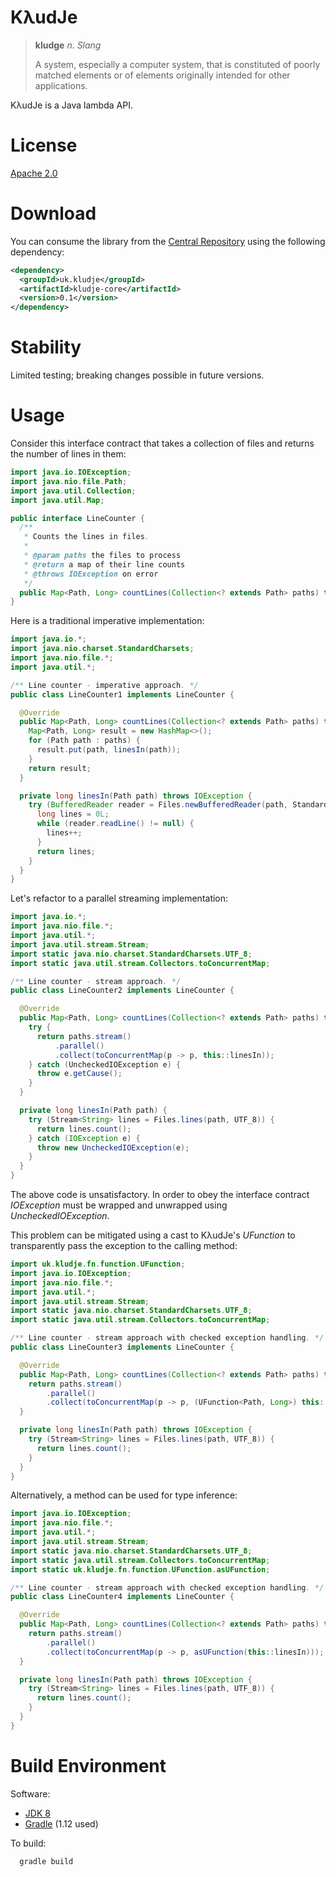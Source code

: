 KλudJe
======

> __kludge__   _n. Slang_
> 
> A system, especially a computer system, that is constituted of poorly matched elements or of elements originally intended for other applications.

KλudJe is a Java lambda API.


License
=======

[Apache 2.0](https://github.com/mcdiae/kludje/blob/master/LICENSE)


Download
========

You can consume the library from the [Central Repository](http://search.maven.org/) using the following dependency:

```xml
<dependency>
  <groupId>uk.kludje</groupId>
  <artifactId>kludje-core</artifactId>
  <version>0.1</version>
</dependency>
```

Stability
=========

Limited testing; breaking changes possible in future versions.


Usage
=====

Consider this interface contract that takes a collection of files and returns the number of lines in them:

```java
import java.io.IOException;
import java.nio.file.Path;
import java.util.Collection;
import java.util.Map;

public interface LineCounter {
  /**
   * Counts the lines in files.
   *
   * @param paths the files to process
   * @return a map of their line counts
   * @throws IOException on error
   */
  public Map<Path, Long> countLines(Collection<? extends Path> paths) throws IOException;
}
```

Here is a traditional imperative implementation:

```java
import java.io.*;
import java.nio.charset.StandardCharsets;
import java.nio.file.*;
import java.util.*;

/** Line counter - imperative approach. */
public class LineCounter1 implements LineCounter {

  @Override
  public Map<Path, Long> countLines(Collection<? extends Path> paths) throws IOException {
    Map<Path, Long> result = new HashMap<>();
    for (Path path : paths) {
      result.put(path, linesIn(path));
    }
    return result;
  }

  private long linesIn(Path path) throws IOException {
    try (BufferedReader reader = Files.newBufferedReader(path, StandardCharsets.UTF_8)) {
      long lines = 0L;
      while (reader.readLine() != null) {
        lines++;
      }
      return lines;
    }
  }
}
```

Let's refactor to a parallel streaming implementation:

```java
import java.io.*;
import java.nio.file.*;
import java.util.*;
import java.util.stream.Stream;
import static java.nio.charset.StandardCharsets.UTF_8;
import static java.util.stream.Collectors.toConcurrentMap;

/** Line counter - stream approach. */
public class LineCounter2 implements LineCounter {

  @Override
  public Map<Path, Long> countLines(Collection<? extends Path> paths) throws IOException {
    try {
      return paths.stream()
          .parallel()
          .collect(toConcurrentMap(p -> p, this::linesIn));
    } catch (UncheckedIOException e) {
      throw e.getCause();
    }
  }

  private long linesIn(Path path) {
    try (Stream<String> lines = Files.lines(path, UTF_8)) {
      return lines.count();
    } catch (IOException e) {
      throw new UncheckedIOException(e);
    }
  }
}
```

The above code is unsatisfactory. In order to obey the interface contract _IOException_ must be wrapped and unwrapped using _UncheckedIOException_.

This problem can be mitigated using a cast to KλudJe's _UFunction_ to transparently pass the exception to the calling method:

```java
import uk.kludje.fn.function.UFunction;
import java.io.IOException;
import java.nio.file.*;
import java.util.*;
import java.util.stream.Stream;
import static java.nio.charset.StandardCharsets.UTF_8;
import static java.util.stream.Collectors.toConcurrentMap;

/** Line counter - stream approach with checked exception handling. */
public class LineCounter3 implements LineCounter {

  @Override
  public Map<Path, Long> countLines(Collection<? extends Path> paths) throws IOException {
    return paths.stream()
        .parallel()
        .collect(toConcurrentMap(p -> p, (UFunction<Path, Long>) this::linesIn));
  }

  private long linesIn(Path path) throws IOException {
    try (Stream<String> lines = Files.lines(path, UTF_8)) {
      return lines.count();
    }
  }
}
```

Alternatively, a method can be used for type inference:

```java
import java.io.IOException;
import java.nio.file.*;
import java.util.*;
import java.util.stream.Stream;
import static java.nio.charset.StandardCharsets.UTF_8;
import static java.util.stream.Collectors.toConcurrentMap;
import static uk.kludje.fn.function.UFunction.asUFunction;

/** Line counter - stream approach with checked exception handling. */
public class LineCounter4 implements LineCounter {

  @Override
  public Map<Path, Long> countLines(Collection<? extends Path> paths) throws IOException {
    return paths.stream()
        .parallel()
        .collect(toConcurrentMap(p -> p, asUFunction(this::linesIn)));
  }

  private long linesIn(Path path) throws IOException {
    try (Stream<String> lines = Files.lines(path, UTF_8)) {
      return lines.count();
    }
  }
}
```


Build Environment
=================

Software:

 - [JDK 8](https://jdk8.java.net/)
 - [Gradle](http://www.gradle.org/) (1.12 used)

To build:

```
  gradle build
```

